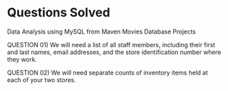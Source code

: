 # Questions Solved
Data Analysis using MySQL from Maven Movies Database Projects

QUESTION 01) We will need a list of all staff members, including their first and last names, email addresses, and the store 
identification number where they work.

QUESTION 02) We will need separate counts of inventory items held at each of your two stores.
